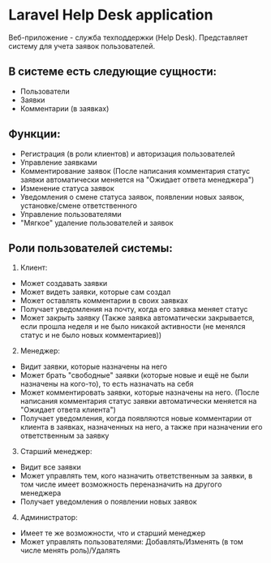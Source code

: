 # Laravel Help Desk application
Веб-приложение - служба техподдержки (Help Desk).
Представляет систему для учета заявок пользователей.

## В системе есть следующие сущности:
- Пользователи
- Заявки
- Комментарии (в заявках)


## Функции:
- Регистрация (в роли клиентов) и авторизация пользователей
- Управление заявками
- Комментирование заявок (После написания комментария статус заявки автоматически меняется на "Ожидает ответа менеджера")
- Изменение статуса заявок
- Уведомления о смене статуса заявок, появлении новых заявок, установке/смене ответственного
- Управление пользователями
- "Мягкое" удаление пользователей и заявок

## Роли пользователей системы:
1) Клиент:  
- Может создавать заявки
- Может видеть заявки, которые сам создал
- Может оставлять комментарии в своих заявках
- Получает уведомления на почту, когда его заявка меняет статус
- Может закрыть заявку (Также заявка автоматически закрывается, если прошла неделя и не было никакой активности (не менялся статус и не было новых комментариев))
2) Менеджер:  
- Видит заявки, которые назначены на него
- Может брать "свободные" заявки (которые новые и ещё не были назначены на кого-то), то есть назначать на себя
- Может комментировать заявки, которые назначены на него. (После написания комментария статус заявки автоматически меняется на "Ожидает ответа клиента")
- Получает уведомления, когда появляются новые комментарии от клиента в заявках, назначенных на него, а также при назначении его ответственным за заявку
3) Старший менеджер:  
- Видит все заявки
- Может управлять тем, кого назначить ответственным за заявки, в том числе имеет возможность переназначить на другого менеджера
- Получает уведомления о появлении новых заявок
4) Администратор:
- Имеет те же возможности, что и старший менеджер
- Может управлять пользователями: Добавлять/Изменять (в том числе менять роль)/Удалять
